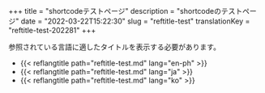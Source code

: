 +++
title = "<reftitle>shortcodeテストページ"
description = "<reftitle>shortcodeのテストページ"
date = "2022-03-22T15:22:30"
slug = "reftitle-test"
translationKey = "reftitle-test-202281"
+++

参照されている言語に適したタイトルを表示する必要があります。

* {{< reflangtitle path="reftitle-test.md" lang="en-ph" >}}
* {{< reflangtitle path="reftitle-test.md" lang="ja" >}}
* {{< reflangtitle path="reftitle-test.md" lang="ko" >}}
